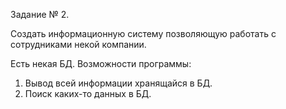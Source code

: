 Задание № 2.

Создать информационную систему позволяющую работать с сотрудниками некой компании.

Есть некая БД. Возможности программы:
1) Вывод всей информации хранящайся в БД.
2) Поиск каких-то данных в БД.
